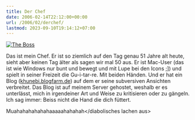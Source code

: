 ```yaml
---
title: Der Chef
date: 2006-02-14T22:12:00+00:00
url: /2006/02/derchef/
lastmod: 2023-09-10T19:14:12+07:00
---
```

[![The Boss][1]][2]

Das ist mein Chef. Er ist so ziemlich auf den Tag genau 51 Jahre alt heute, sieht aber keinen Tag älter als sagen wir mal 50 aus. Er ist Mac-User (das ist wie Windows nur bunt und bewegt und mit Lupe bei den Icons ;]) und spielt in seiner Freizeit die Gu-i-tar-re. Mit beiden Händen. Und er hat ein Blog ([khunebi.blogfarm.de][3]) auf dem er seine subversiven Ansichten verbreitet. Das Blog ist auf meinem Server gehostet, weshalb er es unterlässt, mich in irgendeiner Art und Weise zu kritisieren oder zu gängeln. Ich sag immer: Beiss nicht die Hand die dich füttert.

<diabolisches lachen an>Muahahahahahahaaaaahahahah</diabolisches lachen aus>

 [1]: //static.flickr.com/34/99923689_7fd1547598.jpg
 [2]: http://www.flickr.com/photos/schreibblogade/99923689/ "The Boss"
 [3]: http://khunebi.blogfarm.de/
